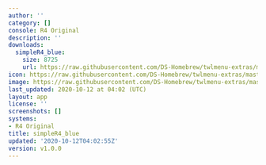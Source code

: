 ```yaml
---
author: ''
category: []
console: R4 Original
description: ''
downloads:
  simpleR4_blue:
    size: 8725
    url: https://raw.githubusercontent.com/DS-Homebrew/twlmenu-extras/master/_nds/TWiLightMenu/r4menu/themes/simpleR4_blue.7z
icon: https://raw.githubusercontent.com/DS-Homebrew/twlmenu-extras/master/unistore/icons/r4.png
image: https://raw.githubusercontent.com/DS-Homebrew/twlmenu-extras/master/unistore/icons/r4.png
last_updated: 2020-10-12 at 04:02 (UTC)
layout: app
license: ''
screenshots: []
systems:
- R4 Original
title: simpleR4_blue
updated: '2020-10-12T04:02:55Z'
version: v1.0.0
---
```

